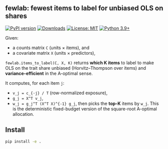 ## fewlab: fewest items to label for unbiased OLS on shares

[![PyPI version](https://img.shields.io/pypi/v/fewlab.svg)](https://pypi.org/project/fewlab/)
[![Downloads](https://pepy.tech/badge/fewlab)](https://pepy.tech/project/fewlab)
[![License: MIT](https://img.shields.io/badge/License-MIT-yellow.svg)](https://opensource.org/licenses/MIT)
[![Python 3.9+](https://img.shields.io/badge/python-3.9+-blue.svg)](https://www.python.org/downloads/)

Given:
- a counts matrix `C` (units × items), and
- a covariate matrix `X` (units × predictors),

`fewlab.items_to_label(C, X, K)` returns **which K items** to label to make OLS on the trait share unbiased (Horvitz–Thompson over items) and **variance-efficient** in the A-optimal sense.

It computes, for each item `j`:
- `v_j = c_{·j} / T` (row-normalized exposure),
- `g_j = X^T v_j`,
- `w_j = g_j^T (X^T X)^{-1} g_j`,
then picks the **top-K** items by `w_j`. This is the deterministic fixed-budget version of the square-root A-optimal allocation.

## Install

```bash
pip install -e .
